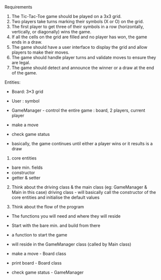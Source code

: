 Requirements

1. The Tic-Tac-Toe game should be played on a 3x3 grid.
2. Two players take turns marking their symbols (X or O) on the grid.
3. The first player to get three of their symbols in a row (horizontally, vertically, or diagonally) wins the game.
4. If all the cells on the grid are filled and no player has won, the game ends in a draw.
5. The game should have a user interface to display the grid and allow players to make their moves.
6. The game should handle player turns and validate moves to ensure they are legal.
7. The game should detect and announce the winner or a draw at the end of the game.



Entities:

- Board: 3*3 grid
- User : symbol
- GameManager - control the entire game : board, 2 players, current player

- make a move
- check game status

- basically, the game continues until either a player wins or it results is a draw


1. core entities
- bare min. fields
- constructor
- getter & setter

2. Think about the driving class & the main class (eg: GameManager & Main in this case)
driving class - will basically call the constructor of the core entities and initialise the default values 

3. Think about the flow of the program
- The functions you will need and where they will reside 
- Start with the bare min. and build from there

- a function to start the game
- will reside in the GameManager class (called by Main class)
- make a move - Board class 
- print board - Board class
- check game status - GameManager